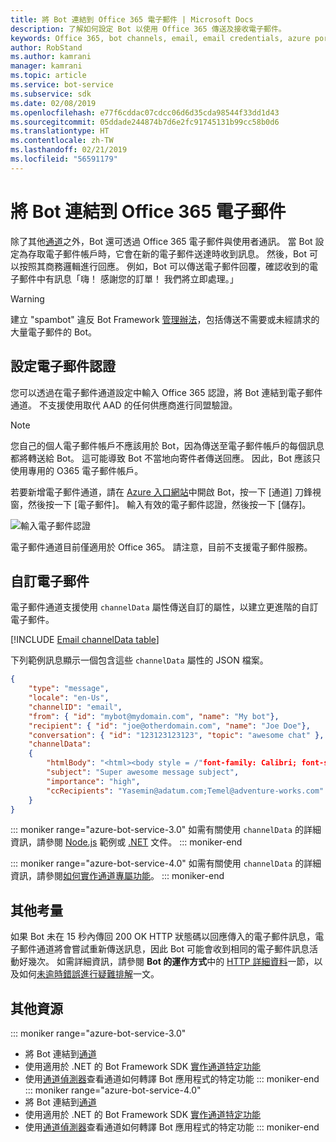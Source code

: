 ```yaml
---
title: 將 Bot 連結到 Office 365 電子郵件 | Microsoft Docs
description: 了解如何設定 Bot 以使用 Office 365 傳送及接收電子郵件。
keywords: Office 365, bot channels, email, email credentials, azure portal, custom email, Office 365, Bot 通道, 電子郵件, 電子郵件認證, azure 入口網站, 自訂電子郵件
author: RobStand
ms.author: kamrani
manager: kamrani
ms.topic: article
ms.service: bot-service
ms.subservice: sdk
ms.date: 02/08/2019
ms.openlocfilehash: e77f6cddac07cdcc06d6d35cda98544f33dd1d43
ms.sourcegitcommit: 05ddade244874b7d6e2fc91745131b99cc58b0d6
ms.translationtype: HT
ms.contentlocale: zh-TW
ms.lasthandoff: 02/21/2019
ms.locfileid: "56591179"
---
```

# <a name="connect-a-bot-to-office-365-email"></a>將 Bot 連結到 Office 365 電子郵件

除了其他[通道](~/bot-service-manage-channels.md)之外，Bot 還可透過 Office 365 電子郵件與使用者通訊。 當 Bot 設定為存取電子郵件帳戶時，它會在新的電子郵件送達時收到訊息。 然後，Bot 可以按照其商務邏輯進行回應。 例如，Bot 可以傳送電子郵件回覆，確認收到的電子郵件中有訊息「嗨！ 感謝您的訂單！ 我們將立即處理。」

> [!WARNING]
> 建立 "spambot" 違反 Bot Framework [管理辦法](https://www.botframework.com/Content/Microsoft-Bot-Framework-Preview-Online-Services-Agreement.htm)，包括傳送不需要或未經請求的大量電子郵件的 Bot。

## <a name="configure-email-credentials"></a>設定電子郵件認證

您可以透過在電子郵件通道設定中輸入 Office 365 認證，將 Bot 連結到電子郵件通道。
不支援使用取代 AAD 的任何供應商進行同盟驗證。

> [!NOTE]
> 您自己的個人電子郵件帳戶不應該用於 Bot，因為傳送至電子郵件帳戶的每個訊息都將轉送給 Bot。 這可能導致 Bot 不當地向寄件者傳送回應。 因此，Bot 應該只使用專用的 O365 電子郵件帳戶。

若要新增電子郵件通道，請在 [Azure 入口網站](https://portal.azure.com/)中開啟 Bot，按一下 [通道] 刀鋒視窗，然後按一下 [電子郵件]。 輸入有效的電子郵件認證，然後按一下 [儲存]。

![輸入電子郵件認證](~/media/bot-service-channel-connect-email/bot-service-channel-connect-email-credentials.png)

電子郵件通道目前僅適用於 Office 365。 請注意，目前不支援電子郵件服務。

## <a name="customize-emails"></a>自訂電子郵件

電子郵件通道支援使用 `channelData` 屬性傳送自訂的屬性，以建立更進階的自訂電子郵件。

[!INCLUDE [Email channelData table](~/includes/snippet-channelData-email.md)]

下列範例訊息顯示一個包含這些 `channelData` 屬性的 JSON 檔案。

```json
{
    "type": "message",
    "locale": "en-Us",
    "channelID": "email",
    "from": { "id": "mybot@mydomain.com", "name": "My bot"},
    "recipient": { "id": "joe@otherdomain.com", "name": "Joe Doe"},
    "conversation": { "id": "123123123123", "topic": "awesome chat" },
    "channelData":
    {
        "htmlBody": "<html><body style = /"font-family: Calibri; font-size: 11pt;/" >This is more than awesome.</body></html>",
        "subject": "Super awesome message subject",
        "importance": "high",
        "ccRecipients": "Yasemin@adatum.com;Temel@adventure-works.com"
    }
}
```

::: moniker range="azure-bot-service-3.0"
如需有關使用 `channelData` 的詳細資訊，請參閱 [Node.js](https://github.com/Microsoft/BotBuilder-Samples/tree/master/Node/core-ChannelData) 範例或 [.NET](~/dotnet/bot-builder-dotnet-channeldata.md) 文件。
::: moniker-end

::: moniker range="azure-bot-service-4.0"
如需有關使用 `channelData` 的詳細資訊，請參閱[如何實作通道專屬功能](~/v4sdk/bot-builder-channeldata.md)。
::: moniker-end

## <a name="other-considerations"></a>其他考量

如果 Bot 未在 15 秒內傳回 200 OK HTTP 狀態碼以回應傳入的電子郵件訊息，電子郵件通道將會嘗試重新傳送訊息，因此 Bot 可能會收到相同的電子郵件訊息活動好幾次。 如需詳細資訊，請參閱 **Bot 的運作方式**中的 [HTTP 詳細資料](v4sdk/bot-builder-basics.md#http-details)一節，以及如何[未逾時錯誤進行疑難排解](https://github.com/daveta/analytics/blob/master/troubleshooting_timeout.md)一文。

## <a name="additional-resources"></a>其他資源

<!-- Put whole list in monikers, even though it's just the second item that needs to be different. -->
::: moniker range="azure-bot-service-3.0"
* 將 Bot 連結到[通道](~/bot-service-manage-channels.md)
* 使用適用於 .NET 的 Bot Framework SDK [實作通道特定功能](dotnet/bot-builder-dotnet-channeldata.md)
* 使用[通道偵測器](bot-service-channel-inspector.md)查看通道如何轉譯 Bot 應用程式的特定功能
::: moniker-end
::: moniker range="azure-bot-service-4.0"
* 將 Bot 連結到[通道](~/bot-service-manage-channels.md)
* 使用適用於 .NET 的 Bot Framework SDK [實作通道特定功能](~/v4sdk/bot-builder-channeldata.md)
* 使用[通道偵測器](bot-service-channel-inspector.md)查看通道如何轉譯 Bot 應用程式的特定功能
::: moniker-end
